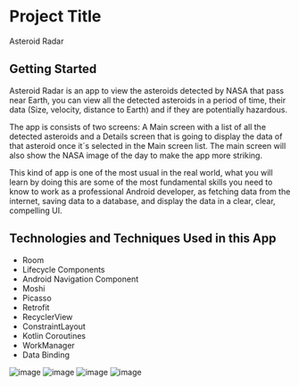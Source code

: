 # Project Title

Asteroid Radar

## Getting Started

Asteroid Radar is an app to view the asteroids detected by NASA that pass near Earth, you can view all the detected asteroids in a period of time, their data (Size, velocity, distance to Earth) and if they are potentially hazardous.

The app is consists of two screens: A Main screen with a list of all the detected asteroids and a Details screen that is going to display the data of that asteroid once it´s selected in the Main screen list. The main screen will also show the NASA image of the day to make the app more striking.

This kind of app is one of the most usual in the real world, what you will learn by doing this are some of the most fundamental skills you need to know to work as a professional Android developer, as fetching data from the internet, saving data to a database, and display the data in a clear, clear, compelling UI.

## Technologies and Techniques Used in this App 

- Room
- Lifecycle Components
- Android Navigation Component
- Moshi
- Picasso
- Retrofit
- RecyclerView
- ConstraintLayout
- Kotlin Coroutines
- WorkManager
- Data Binding

![image](https://user-images.githubusercontent.com/110208572/214122478-f0f82460-18bd-413f-a02c-dc211a880c6b.png)
![image](https://user-images.githubusercontent.com/110208572/214122688-48ac3fdf-3134-45ab-8fec-98cc9e1f82a2.png)
![image](https://user-images.githubusercontent.com/110208572/214122733-75674b29-784f-4cca-bba6-840473c3ddbf.png)
![image](https://user-images.githubusercontent.com/110208572/214122761-157091db-3c18-4e8a-8d61-c4d9a1316754.png)
